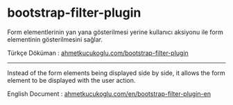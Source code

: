 # bootstrap-filter-plugin
Form elementlerinin yan yana gösterilmesi yerine kullanıcı aksiyonu ile form elementinin gösterilmesini sağlar.

Türkçe Döküman : [ahmetkucukoglu.com/bootstrap-filter-plugin](https://www.ahmetkucukoglu.com/bootstrap-filter-plugin)

-----

Instead of the form elements being displayed side by side, it allows the form element to be displayed with the user action.

English Document : [ahmetkucukoglu.com/en/bootstrap-filter-plugin-en](https://www.ahmetkucukoglu.com/en/bootstrap-filter-plugin-en)
